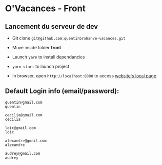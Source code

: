 # O'Vacances - Front

## Lancement du serveur de dev

- Git clone `git@github.com:quentinbrohan/o-vacances.git`

- Move inside folder **front**
- Launch `yarn` to install dependancies

- `yarn start` to launch project

- In browser, open `http://localhost:8080` to access [website's local page](http://localhost:8080).

## Default Login info (email/password):

```
quentin@gmail.com
quentin
```

```
cecilia@gmail.com
cecilia
```

```
loic@gmail.com
loic
```

```
alexandre@gmail.com
alexandre
```

```
audrey@gmail.com
audrey
```
